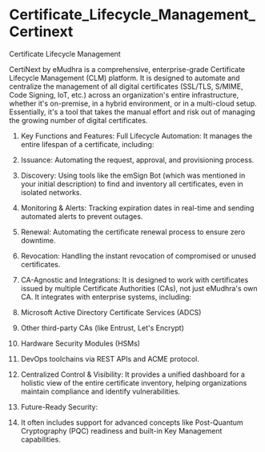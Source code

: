# Certificate_Lifecycle_Management_Certinext
Certificate Lifecycle Management

CertiNext by eMudhra is a comprehensive, enterprise-grade Certificate Lifecycle Management (CLM) platform.
It is designed to automate and centralize the management of all digital certificates (SSL/TLS, S/MIME, Code Signing, IoT, etc.) across an organization's entire infrastructure, whether it's on-premise, in a hybrid environment, or in a multi-cloud setup.
Essentially, it's a tool that takes the manual effort and risk out of managing the growing number of digital certificates.


1. Key Functions and Features:
Full Lifecycle Automation: It manages the entire lifespan of a certificate, including:
1. Issuance: Automating the request, approval, and provisioning process.
2. Discovery: Using tools like the emSign Bot (which was mentioned in your initial description) to find and inventory all certificates, even in isolated networks.
3. Monitoring & Alerts: Tracking expiration dates in real-time and sending automated alerts to prevent outages.
4. Renewal: Automating the certificate renewal process to ensure zero downtime.
5. Revocation: Handling the instant revocation of compromised or unused certificates.


2. CA-Agnostic and Integrations: It is designed to work with certificates issued by multiple Certificate Authorities (CAs), not just eMudhra's own CA. It integrates with enterprise systems, including:
1. Microsoft Active Directory Certificate Services (ADCS)
2. Other third-party CAs (like Entrust, Let's Encrypt)
3. Hardware Security Modules (HSMs)
4. DevOps toolchains via REST APIs and ACME protocol.

3. Centralized Control & Visibility:
   It provides a unified dashboard for a holistic view of the entire certificate inventory, helping organizations maintain compliance and identify vulnerabilities.
   
5. Future-Ready Security:
6. It often includes support for advanced concepts like Post-Quantum Cryptography (PQC) readiness and built-in Key Management capabilities.
